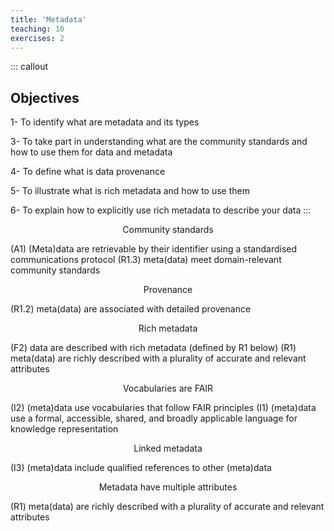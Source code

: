 ```yaml
---
title: 'Metadata'
teaching: 10
exercises: 2
---
```

::: callout
## Objectives
1- To identify what are metadata and its types

3- To take part in understanding what are the community standards and how to use them for data and metadata

4- To define what is data provenance

5- To illustrate what is rich metadata and how to use them

6- To explain how to explicitly use rich metadata to describe your data
:::



<p style="text-align: center;"> Community standards </p>


(A1) (Meta)data are retrievable by their identifier using a standardised communications protocol
(R1.3)	meta(data) meet domain-relevant community standards


<p style="text-align: center;"> Provenance </p>


(R1.2)	meta(data) are associated with detailed provenance


<p style="text-align: center;"> Rich metadata </p>
(F2)  data are described with rich metadata (defined by R1 below)
(R1)	meta(data) are richly described with a plurality of accurate and relevant attributes


<p style="text-align: center;"> Vocabularies are FAIR </p>
(I2)  (meta)data use vocabularies that follow FAIR principles
(I1)  (meta)data use a formal, accessible, shared, and broadly applicable language for knowledge representation


<p style="text-align: center;"> Linked metadata </p>
(I3)  (meta)data include qualified references to other (meta)data


<p style="text-align: center;"> Metadata have multiple attributes </p>
(R1)	meta(data) are richly described with a plurality of accurate and relevant attributes
